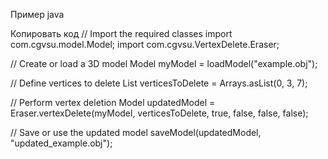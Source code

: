 Пример
java

Копировать код
// Import the required classes
import com.cgvsu.model.Model;
import com.cgvsu.VertexDelete.Eraser;

// Create or load a 3D model
Model myModel = loadModel("example.obj");

// Define vertices to delete
List<Integer> verticesToDelete = Arrays.asList(0, 3, 7);

// Perform vertex deletion
Model updatedModel = Eraser.vertexDelete(myModel, verticesToDelete, true, false, false, false);

// Save or use the updated model
saveModel(updatedModel, "updated_example.obj");
